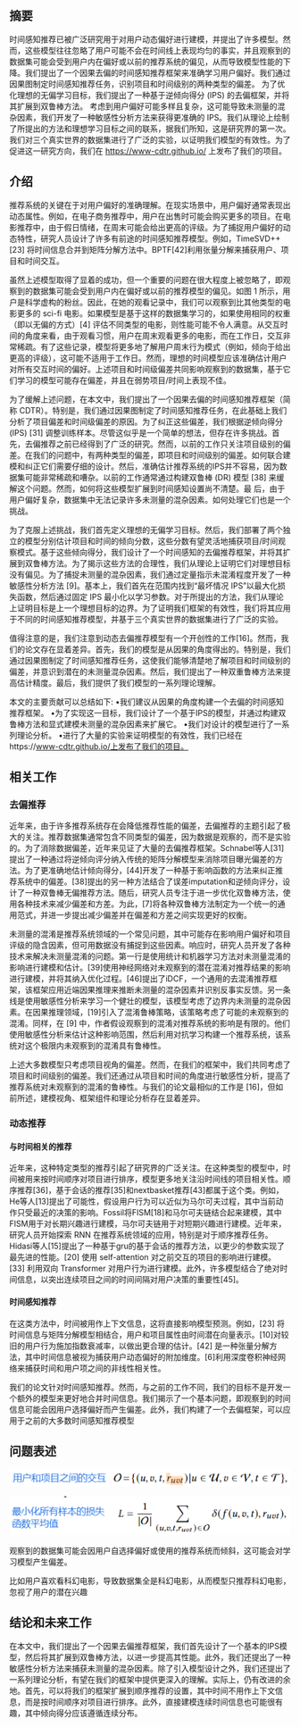 ## 摘要

时间感知推荐已被广泛研究用于对用户动态偏好进行建模，并提出了许多模型。然而，这些模型往往忽略了用户可能不会在时间线上表现均匀的事实，并且观察到的数据集可能会受到用户内在偏好或以前的推荐系统的偏见，从而导致模型性能的下降。我们提出了一个因果去偏的时间感知推荐框架来准确学习用户偏好。我们通过因果图制定时间感知推荐任务，识别项目和时间级别的两种类型的偏差。
为了优化理想的无偏学习目标，我们提出了一种基于逆倾向得分 (IPS) 的去偏框架，并将其扩展到双鲁棒方法。
考虑到用户偏好可能多样且复杂，这可能导致未测量的混杂因素，我们开发了一种敏感性分析方法来获得更准确的 IPS。我们从理论上绘制了所提出的方法和理想学习目标之间的联系，据我们所知，这是研究界的第一次。我们对三个真实世界的数据集进行了广泛的实验，以证明我们模型的有效性。为了促进这一研究方向，我们在 https://www-cdtr.github.io/ 上发布了我们的项目。


## 介绍

推荐系统的关键在于对用户偏好的准确理解。在现实场景中，用户偏好通常表现出动态属性。例如，在电子商务推荐中，用户在出售时可能会购买更多的项目。在电影推荐中，由于假日情绪，在周末可能会给出更高的评级。为了捕捉用户偏好的动态特性，研究人员设计了许多有前途的时间感知推荐模型。例如，TimeSVD++ [23] 将时间信息合并到矩阵分解方法中。BPTF[42]利用张量分解来捕获用户、项目和时间交互。

虽然上述模型取得了显着的成功，但一个重要的问题在很大程度上被忽略了，即观察到的数据集可能会受到用户内在偏好或以前的推荐模型的偏见。如图 1 所示，用户是科学虚构的粉丝。因此，在她的观看记录中，我们可以观察到比其他类型的电影更多的 sci-fi 电影。如果模型是基于这样的数据集学习的，如果使用相同的权重（即以无偏的方式）[4] 评估不同类型的电影，则性能可能不令人满意。从交互时间的角度来看，由于观看习惯，用户在周末观看更多的电影，而在工作日，交互非常稀疏。有了这些记录，模型将更多地了解用户周末行为模式（例如，倾向于给出更高的评级），这可能不适用于工作日。然而，理想的时间模型应该准确估计用户对所有交互时间的偏好。上述项目和时间级偏差共同影响观察到的数据集，基于它们学习的模型可能存在偏差，并且在弱势项目/时间上表现不佳。

为了缓解上述问题，在本文中，我们提出了一个因果去偏的时间感知推荐框架（简称 CDTR）。特别是，我们通过因果图制定了时间感知推荐任务，在此基础上我们分析了项目偏差和时间级偏差的原因。为了纠正这些偏差，我们根据逆倾向得分 (IPS) [31] 调整训练样本。尽管这似乎是一个简单的想法，但存在许多挑战。首先，去偏推荐之前已经得到了广泛的研究。然而，以前的工作只关注项目级别的偏差。在我们的问题中，有两种类型的偏差，即项目和时间级别的偏差。如何联合建模和纠正它们需要仔细的设计。然后，准确估计推荐系统的IPS并不容易，因为数据集可能非常稀疏和嘈杂。以前的工作通常通过构建双鲁棒 (DR) 模型 [38] 来缓解这个问题。然而，如何将这些模型扩展到时间感知设置尚不清楚。最 后，由于用户偏好复杂，数据集中无法记录许多未测量的混杂因素。如何处理它们也是一个挑战。

为了克服上述挑战，我们首先定义理想的无偏学习目标。然后，我们部署了两个独立的模型分别估计项目和时间的倾向分数，这些分数有望灵活地捕获项目/时间观察模式。基于这些倾向得分，我们设计了一个时间感知的去偏推荐框架，并将其扩展到双鲁棒方法。为了揭示这些方法的合理性，我们从理论上证明它们对理想目标没有偏见。为了捕捉未测量的混杂因素，我们通过定量指示未混淆程度开发了一种敏感性分析方法 [9]。基本上，我们首先在范围内找到“最坏情况 IPS”以最大化损失函数，然后通过固定 IPS 最小化以学习参数。对于所提出的方法，我们从理论上证明目标是上一个理想目标的边界。为了证明我们框架的有效性，我们将其应用于不同的时间感知推荐模型，并基于三个真实世界的数据集进行了广泛的实验。

值得注意的是，我们注意到动态去偏推荐模型有一个开创性的工作[16]。然而，我们的论文存在显着差异。首先，我们的模型是从因果的角度得出的。特别是，我们通过因果图制定了时间感知推荐任务，这使我们能够清楚地了解项目和时间级别的偏差，并意识到潜在的未测量混杂因素。然后，我们提出了一种双重鲁棒方法来提高估计精度。最后，我们提供了我们模型的一系列理论理解。

本文的主要贡献可以总结如下:
•我们建议从因果的角度构建一个去偏的时间感知推荐框架。
•为了实现这一目标，我们设计了一个基于IPS的模型，并通过构建双鲁棒方法和显式建模未测量的混杂因素来扩展它。
•我们对设计的模型进行了一系列理论分析。
•进行了大量的实验来证明模型的有效性，我们已经在https://www-cdtr.github.io/上发布了我们的项目。

## 相关工作

### 去偏推荐

近年来，由于许多推荐系统存在会降低推荐性能的偏差，去偏推荐的主题引起了极大的关注。推荐数据集通常包含不同类型的偏差，因为数据是观察的，而不是实验的。为了消除数据偏差，近年来见证了大量的去偏推荐框架。Schnabel等人[31]提出了一种通过将逆倾向评分纳入传统的矩阵分解模型来消除项目曝光偏差的方法。为了更准确地估计倾向得分，[44]开发了一种基于影响函数的方法来纠正推荐系统中的偏差。[38]提出的另一种方法结合了误差imputation和逆倾向评分，设计了一种双鲁棒无偏推荐方法。随后，研究人员专注于进一步优化双鲁棒方法，使用各种技术来减少偏差和方差。为此，[7]将各种双鲁棒方法制定为一个统一的通用范式，并进一步提出减少偏差并在偏差和方差之间实现更好的权衡。

未测量的混淆是推荐系统领域的一个常见问题，其中可能存在影响用户偏好和项目评级的隐含因素，但可用数据没有捕捉到这些因素。响应时，研究人员开发了各种技术来解决未测量混淆的问题。第一行是使用统计和机器学习方法对未测量混淆的影响进行建模和估计。[39]使用神经网络对未观察到的潜在混淆对推荐结果的影响进行建模，并将其纳入优化过程。[46]提出了iDCF，一个通用的去混淆推荐框架，该框架应用近端因果推理来推断未测量的混杂因素并识别反事实反馈。另一条线是使用敏感性分析来学习一个健壮的模型，该模型考虑了边界内未测量的混杂因素。在因果推理领域，[19]引入了混淆鲁棒策略，该策略考虑了可能的未观察到的混淆。同样，在 [9] 中，作者假设观察到的混淆对推荐系统的影响是有限的。他们使用敏感性分析来估计这种影响范围，然后利用对抗学习构建一个推荐系统，该系统对这个极限内未观察到的混淆具有鲁棒性。

上述大多数模型只考虑项目视角的偏差。然而，在我们的框架中，我们共同考虑了项目和时间级别的偏差。我们还通过从项目和时间的角度进行敏感性分析，提高了推荐系统对未观察到的混淆的鲁棒性。与我们的论文最相似的工作是 [16]，但如前所述，建模视角、框架组件和理论分析存在显着差异。


### 动态推荐

#### 与时间相关的推荐

近年来，这种特定类型的推荐引起了研究界的广泛关注。在这种类型的模型中，时间被用来按时间顺序对项目进行排序，模型更多地关注沿时间线的项目相关性。顺序推荐[36]，基于会话的推荐[35]和nextbasket推荐[43]都属于这个类。例如，He等人[13]提出了可能性，假设用户行为可以近似为马尔可夫过程，其中当前动作只受最近的决策的影响。Fossil将FISM[18]和马尔可夫链结合起来建模，其中FISM用于对长期兴趣进行建模，马尔可夫链用于对短期兴趣进行建模。近年来，研究人员开始探索 RNN 在推荐系统领域的应用，特别是对于顺序推荐任务。Hidasi等人[15]提出了一种基于gru的基于会话的推荐方法，以更少的参数实现了最先进的性能。[20] 使用 self-attention 对之前交互的项目的影响进行建模。[33] 利用双向 Transformer 对用户行为进行建模。此外，许多模型结合了绝对时间信息，以突出连续项目之间的时间间隔对用户决策的重要性[45]。

#### 时间感知推荐

在这类方法中，时间被用作上下文信息，这将直接影响模型预测。例如，[23] 将时间信息与矩阵分解模型相结合，用户和项目属性由时间潜在向量表示。[10]对较旧的用户行为施加指数衰减率，以做出更合理的估计。[42] 是一种张量分解方法，其中时间信息被视为捕获用户动态偏好的附加维度。[6]利用深度卷积神经网络来捕获时间和用户项之间的非线性相关性。

我们的论文针对时间感知推荐。然而，与之前的工作不同，我们的目标不是开发一个额外的模型来更好地合并时间信息。我们揭示了一个基本问题，即观察到的时间信息可能会因用户选择偏好而产生偏差。此外，我们构建了一个去偏框架，可以应用于之前的大多数时间感知推荐模型








## 问题表述

![alt text](image.png)

![alt text](image-1.png)


观察到的数据集可能会因用户自选择偏好或使用的推荐系统而倾斜，这可能会对学习模型产生偏差。
    
比如用户喜欢看科幻电影，导致数据集全是科幻电影，从而模型只推荐科幻电影，忽视了用户的潜在兴趣



## 结论和未来工作

在本文中，我们提出了一个因果去偏推荐框架，我们首先设计了一个基本的IPS模型，然后将其扩展到双鲁棒方法，以进一步提高其性能。此外，我们还提出了一种敏感性分析方法来捕获未测量的混杂因素。除了引入模型设计之外，我们还提出了一系列理论分析，有望在我们的框架中提供更深入的理解。实际上，仍有改进的余地。首先，可以将我们的框架扩展到顺序推荐的设置，其中时间不用作上下文信息，而是按时间顺序对项目进行排序。此外，直接建模连续时间信息也可能很有趣，其中倾向得分应该遵循连续分布。